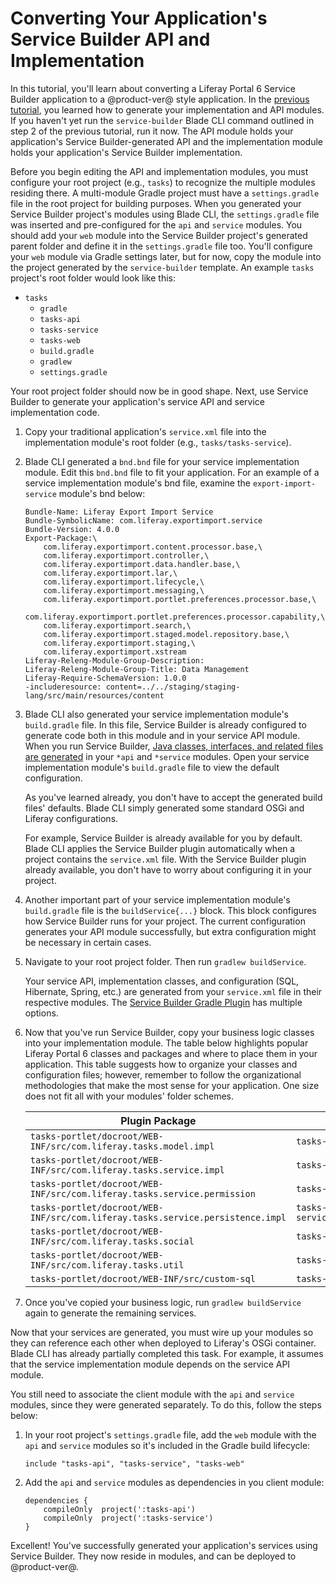 # Converting Your Application's Service Builder API and Implementation [](id=converting-your-applications-service-builder-api-and-implementation)

In this tutorial, you'll learn about converting a Liferay Portal 6 Service Builder
application to a @product-ver@ style application. In the
[previous tutorial](/develop/tutorials/-/knowledge_base/7-1/converting-your-applications-portlet-classes-and-ui),
you learned how to generate your implementation and API modules. If you haven't
yet run the `service-builder` Blade CLI command outlined in step 2 of the
previous tutorial, run it now. The API module holds your application's Service
Builder-generated API and the implementation module holds your application's
Service Builder implementation.

Before you begin editing the API and implementation modules, you must
configure your root project (e.g., `tasks`) to recognize the multiple modules
residing there. A multi-module Gradle project must have a `settings.gradle`
file in the root project for building purposes. When you generated
your Service Builder project's modules using Blade CLI, the `settings.gradle`
file was inserted and pre-configured for the `api` and `service` modules. You
should add your `web` module into the Service Builder project's generated parent
folder and define it in the `settings.gradle` file too. You'll configure your
`web` module via Gradle settings later, but for now, copy the module into the
project generated by the `service-builder` template. An example `tasks`
project's root folder would look like this:

- `tasks`
    - `gradle`
    - `tasks-api`
    - `tasks-service`
    - `tasks-web`
    - `build.gradle`
    - `gradlew`
    - `settings.gradle`

Your root project folder should now be in good shape. Next, use Service
Builder to generate your application's service API and service implementation
code.

1.  Copy your traditional application's `service.xml` file into the
    implementation module's root folder (e.g., `tasks/tasks-service`).

2.  Blade CLI generated a `bnd.bnd` file for your service implementation module.
    Edit this `bnd.bnd` file to fit your application. For an example of
    a service implementation module's bnd file, examine the
    `export-import-service` module's bnd below:

        Bundle-Name: Liferay Export Import Service
        Bundle-SymbolicName: com.liferay.exportimport.service
        Bundle-Version: 4.0.0
        Export-Package:\
            com.liferay.exportimport.content.processor.base,\
            com.liferay.exportimport.controller,\
            com.liferay.exportimport.data.handler.base,\
            com.liferay.exportimport.lar,\
            com.liferay.exportimport.lifecycle,\
            com.liferay.exportimport.messaging,\
            com.liferay.exportimport.portlet.preferences.processor.base,\
            com.liferay.exportimport.portlet.preferences.processor.capability,\
            com.liferay.exportimport.search,\
            com.liferay.exportimport.staged.model.repository.base,\
            com.liferay.exportimport.staging,\
            com.liferay.exportimport.xstream
        Liferay-Releng-Module-Group-Description:
        Liferay-Releng-Module-Group-Title: Data Management
        Liferay-Require-SchemaVersion: 1.0.0
        -includeresource: content=../../staging/staging-lang/src/main/resources/content

3.  Blade CLI also generated your service implementation module's
    `build.gradle` file. In this file, Service Builder is already configured to
    generate code both in this module and in your service API module. When you
    run Service Builder,
    [Java classes, interfaces, and related files are generated](/develop/tutorials/-/knowledge_base/7-1/running-service-builder-and-understanding-the-generated-code)
    in your `*api` and `*service` modules. Open your service implementation
    module's `build.gradle` file to view the default configuration.

    As you've learned already, you don't have to accept the generated build
    files' defaults. Blade CLI simply generated some standard OSGi and
    Liferay configurations.

    For example, Service Builder is already available for you by default. Blade
    CLI applies the Service Builder plugin automatically when a project contains
    the `service.xml` file. With the Service Builder plugin already available,
    you don't have to worry about configuring it in your project.

4.  Another important part of your service implementation module's
    `build.gradle` file is the `buildService{...}` block. This block configures
    how Service Builder runs for your project. The current configuration
    generates your API module successfully, but extra configuration might be
    necessary in certain cases.

5.  Navigate to your root project folder. Then run `gradlew buildService`.

    Your service API, implementation classes, and configuration (SQL,
    Hibernate, Spring, etc.) are generated from your `service.xml` file in
    their respective modules. The
    [Service Builder Gradle Plugin](/develop/reference/-/knowledge_base/7-1/service-builder-gradle-plugin)
    has multiple options.

6.  Now that you've run Service Builder, copy your business logic classes into
    your implementation module. The table below highlights popular Liferay
    Portal 6 classes and packages and where to place them in your application.
    This table suggests how to organize your classes and configuration files;
    however, remember to follow the organizational methodologies that make the
    most sense for your application. One size does not fit all with your
    modules' folder schemes.

    | Plugin Package | Module Package |
    |----------------|----------------|
    | `tasks-portlet/docroot/WEB-INF/src/com.liferay.tasks.model.impl` | `tasks-service/src/main/java/com.liferay.tasks.model.impl` | 
    | `tasks-portlet/docroot/WEB-INF/src/com.liferay.tasks.service.impl` | `tasks-service/src/main/java/com.liferay.tasks.service.impl` |
    | `tasks-portlet/docroot/WEB-INF/src/com.liferay.tasks.service.permission` | `tasks-service/src/main/java/com.liferay.tasks.service.permission` |
    | `tasks-portlet/docroot/WEB-INF/src/com.liferay.tasks.service.persistence.impl` | `tasks-service/src/main/java/com.liferay.tasks.service.persistence.impl` |
    | `tasks-portlet/docroot/WEB-INF/src/com.liferay.tasks.social` | `tasks-service/src/main/java/com.liferay.tasks.social` |
    | `tasks-portlet/docroot/WEB-INF/src/com.liferay.tasks.util` | `tasks-service/src/main/java/com.liferay.tasks.util` |
    | `tasks-portlet/docroot/WEB-INF/src/custom-sql` | `tasks-service/src/main/resources/META-INF/custom-sql` |

7.  Once you've copied your business logic, run `gradlew buildService` again to
    generate the remaining services.

Now that your services are generated, you must wire up your modules so they can
reference each other when deployed to Liferay's OSGi container. Blade CLI has
already partially completed this task. For example, it assumes that the service
implementation module depends on the service API module.

You still need to associate the client module with the `api` and `service`
modules, since they were generated separately. To do this, follow the steps
below:

1.  In your root project's `settings.gradle` file, add the `web` module with
    the `api` and `service` modules so it's included in the Gradle build
    lifecycle:

        include "tasks-api", "tasks-service", "tasks-web"

2.  Add the `api` and `service` modules as dependencies in you client module:

        dependencies {
            compileOnly  project(':tasks-api')
            compileOnly  project(':tasks-service')
        }

Excellent! You've successfully generated your application's services using
Service Builder. They now reside in modules, and can be deployed to
@product-ver@.
